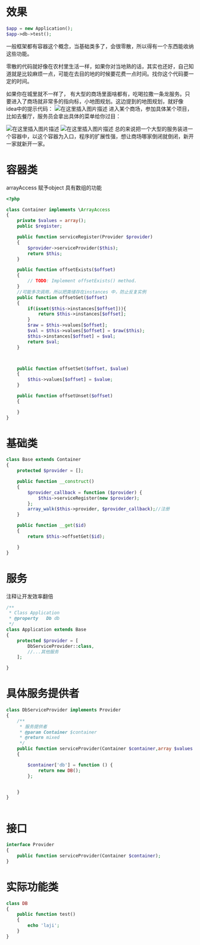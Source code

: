# 效果

```php
$app = new Application();
$app->db->test();
```
一般框架都有容器这个概念，当基础类多了，会很零散，所以得有一个东西能收纳这些功能。

 零散的代码就好像在农村里生活一样，如果你对当地熟的话，其实也还好，自己知道就是比较麻烦一点，可能在去目的地的时候要花费一点时间。找你这个代码要一定的时间。

如果你在城里就不一样了， 有大型的商场里面啥都有，吃喝拉撒一条龙服务。只要进入了商场就非常多的指向标，小地图规划。这边提到的地图规划，就好像idea中的提示代码：
![在这里插入图片描述](https://img-blog.csdnimg.cn/20190919140948711.png)
进入某个商场，参加具体某个项目，比如去餐厅，服务员会拿出具体的菜单给你过目：

![在这里插入图片描述](https://img-blog.csdnimg.cn/20190919141735950.png?x-oss-process=image/watermark,type_ZmFuZ3poZW5naGVpdGk,shadow_10,text_aHR0cHM6Ly9ibG9nLmNzZG4ubmV0L3FxXzIyODIzNTgx,size_16,color_FFFFFF,t_70)
![在这里插入图片描述](https://img-blog.csdnimg.cn/2019091914013532.png?x-oss-process=image/watermark,type_ZmFuZ3poZW5naGVpdGk,shadow_10,text_aHR0cHM6Ly9ibG9nLmNzZG4ubmV0L3FxXzIyODIzNTgx,size_16,color_FFFFFF,t_70)
总的来说把一个大型的服务装进一个容器中，以这个容器为入口，程序的扩展性强，想让商场哪家倒闭就倒闭，新开一家就新开一家。

# 容器类

arrayAccess 赋予object 具有数组的功能

```php
<?php

class Container implements \ArrayAccess
{
    private $values = array();
    public $register;

    public function serviceRegister(Provider $provider)
    {
        $provider->serviceProvider($this);
        return $this;
    }

    public function offsetExists($offset)
    {
        // TODO: Implement offsetExists() method.
    }
	//可能多次调用，所以把类储存在instances 中，防止反复实例
    public function offsetGet($offset)
    {
        if(isset($this->instances[$offset])){
            return $this->instances[$offset];
        }
        $raw = $this->values[$offset];
        $val = $this->values[$offset] = $raw($this);
        $this->instances[$offset] = $val;
        return $val;
    }



    public function offsetSet($offset, $value)
    {
        $this->values[$offset] = $value;
    }

    public function offsetUnset($offset)
    {

    }
}

```



# 基础类

```php
class Base extends Container
{
    protected $provider = [];

    public function __construct()
    {
        $provider_callback = function ($provider) {
            $this->serviceRegister(new $provider);
        };
        array_walk($this->provider, $provider_callback);//注册
    }

    public function __get($id)
    {
        return $this->offsetGet($id);

    }
}
```
# 服务
注释让开发效率翻倍
```php
/**
 * Class Application
 * @property   Db db
 */
class Application extends Base
{
    protected $provider = [
        DbServiceProvider::class,
        //...其他服务
    ];

}
```

# 具体服务提供者

```php
class DbServiceProvider implements Provider
{
    /**
     * 服务提供者
     * @param Container $container
     * @return mixed
     */
    public function serviceProvider(Container $container,array $values = array())
    {

        $container['db'] = function () {
            return new DB();
        };


    }
}



```
# 接口

```php
interface Provider
{
    public function serviceProvider(Container $container);
}

```

# 实际功能类

```php
class DB
{
    public function test()
    {
        echo 'laji';
    }
}

```